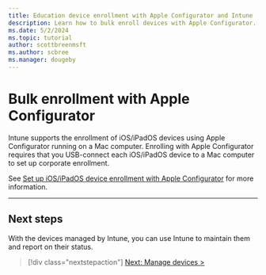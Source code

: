 ```yaml
---
title: Education device enrollment with Apple Configurator and Intune
description: Learn how to bulk enroll devices with Apple Configurator.
ms.date: 5/2/2024
ms.topic: tutorial
author: scottbreenmsft
ms.author: scbree
ms.manager: dougeby
---
```


# Bulk enrollment with Apple Configurator

Intune supports the enrollment of iOS/iPadOS devices using Apple Configurator running on a Mac computer. Enrolling with Apple Configurator requires that you USB-connect each iOS/iPadOS device to a Mac computer to set up corporate enrollment.

See [Set up iOS/iPadOS device enrollment with Apple Configurator](/mem/intune/enrollment/apple-configurator-enroll-ios) for more information.

---

## Next steps

With the devices managed by Intune, you can use Intune to maintain them and report on their status.

> [!div class="nextstepaction"]
> [Next: Manage devices >](manage-overview.md)
